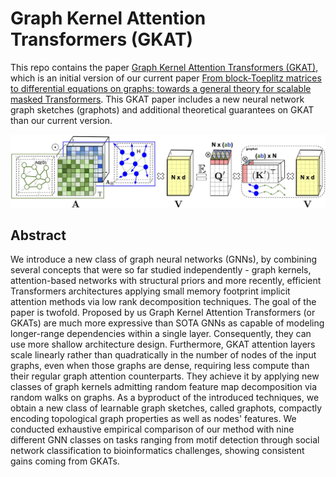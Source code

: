 # Graph Kernel Attention Transformers (GKAT)

This repo contains the paper [Graph Kernel Attention Transformers (GKAT)](https://github.com/HL-hanlin/GKAT/blob/main/GKAT_16Jul2021.pdf), which is an initial version of our current paper [From block-Toeplitz matrices to differential equations on graphs: towards a general theory for scalable masked Transformers](http://arxiv.org/abs/2107.07999). This GKAT paper includes a new neural network graph sketches (graphots) and additional theoretical guarantees on GKAT than our current version.

![GKAT_description](https://github.com/HL-hanlin/GKAT/blob/main/img/gkat-figure-one.jpg)

## Abstract

We introduce a new class of graph neural networks (GNNs), by combining several concepts that were so far studied independently - graph kernels, attention-based networks with structural priors and more recently, efficient Transformers architectures applying small memory footprint implicit attention methods via low rank decomposition techniques. The goal of the paper is twofold. Proposed by us Graph Kernel Attention Transformers (or GKATs) are much more expressive than SOTA GNNs as capable of modeling longer-range dependencies within a single layer. Consequently, they can use more shallow architecture design. Furthermore, GKAT attention layers scale linearly rather than quadratically in the number of nodes of the input graphs, even when those graphs are dense, requiring less compute than their regular graph attention counterparts. They achieve it by applying new classes of graph kernels admitting random feature map decomposition via random walks on graphs. As a byproduct of the introduced techniques, we obtain a new class of learnable graph sketches, called graphots, compactly encoding topological graph properties as well as nodes' features. We conducted exhaustive empirical comparison of our method with nine different GNN classes on tasks ranging from motif detection through social network classification to bioinformatics challenges, showing consistent gains coming from GKATs.

